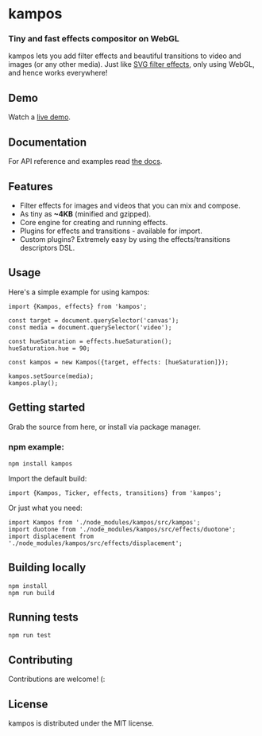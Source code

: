 # kampos
### Tiny and fast effects compositor on WebGL

kampos lets you add filter effects and beautiful transitions to video and images (or any other media).
Just like [SVG filter effects](https://developer.mozilla.org/en-US/docs/Web/SVG/Tutorial/Filter_effects),
only using WebGL, and hence works everywhere!

## Demo
Watch a [live demo](https://wix-incubator.github.io/kampos/demo/).

## Documentation
For API reference and examples read [the docs](https://wix-incubator.github.io/kampos/docs/).

## Features
* Filter effects for images and videos that you can mix and compose.
* As tiny as **~4KB** (minified and gzipped).
* Core engine for creating and running effects.
* Plugins for effects and transitions - available for import.
* Custom plugins? Extremely easy by using the effects/transitions descriptors DSL.

## Usage
Here's a simple example for using kampos:
```
import {Kampos, effects} from 'kampos';

const target = document.querySelector('canvas');
const media = document.querySelector('video');

const hueSaturation = effects.hueSaturation();
hueSaturation.hue = 90;

const kampos = new Kampos({target, effects: [hueSaturation]});

kampos.setSource(media);
kampos.play();
```

## Getting started
Grab the source from here, or install via package manager.

### npm example:
```
npm install kampos
```

Import the default build:
```
import {Kampos, Ticker, effects, transitions} from 'kampos';
```

Or just what you need:
```
import Kampos from './node_modules/kampos/src/kampos';
import duotone from './node_modules/kampos/src/effects/duotone';
import displacement from './node_modules/kampos/src/effects/displacement';
```

## Building locally
```
npm install
npm run build
```

## Running tests
```
npm run test
```

## Contributing
Contributions are welcome! (:

## License
kampos is distributed under the MIT license.
